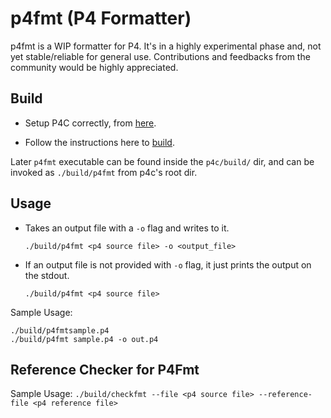 # p4fmt (P4 Formatter)
<!--!
[TOC]
-->
p4fmt is a WIP formatter for P4. It's in a highly experimental phase
and, not yet stable/reliable for general use.
Contributions and feedbacks from the community
would be highly appreciated.

## Build
- Setup P4C correctly, from [here](https://github.com/p4lang/p4c#dependencies).

- Follow the instructions here to [build](https://github.com/p4lang/p4c#installing-p4c-from-source).

Later `p4fmt` executable can be found inside the `p4c/build/` dir, and can be invoked as `./build/p4fmt` from p4c's root dir.

## Usage
- Takes an output file with a `-o` flag and writes to it.

    `./build/p4fmt <p4 source file> -o <output_file>`

 - If an output file is not provided with `-o` flag, it just prints the output on the stdout.

    `./build/p4fmt <p4 source file>`

Sample Usage:

    ./build/p4fmtsample.p4
    ./build/p4fmt sample.p4 -o out.p4

## Reference Checker for P4Fmt

Sample Usage:
    `./build/checkfmt --file <p4 source file> --reference-file <p4 reference file>`
